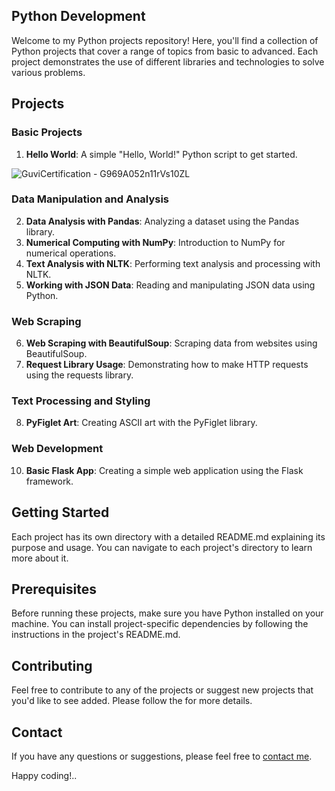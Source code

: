 ## Python Development
Welcome to my Python projects repository! Here, you'll find a collection of Python projects that cover a range of topics from basic to advanced. Each project demonstrates the use of different libraries and technologies to solve various problems.

## Projects

### Basic Projects
1. **Hello World**: A simple "Hello, World!" Python script to get started.


  ![GuviCertification - G969A052n11rVs10ZL](https://github.com/insshubh/ML-AND-Python/assets/110806514/abb682d5-2420-452b-bbac-9b91469ac3e4 )

### Data Manipulation and Analysis
2. **Data Analysis with Pandas**: Analyzing a dataset using the Pandas library.
3. **Numerical Computing with NumPy**: Introduction to NumPy for numerical operations.
4. **Text Analysis with NLTK**: Performing text analysis and processing with NLTK.
5. **Working with JSON Data**: Reading and manipulating JSON data using Python.

### Web Scraping
6. **Web Scraping with BeautifulSoup**: Scraping data from websites using BeautifulSoup.
7. **Request Library Usage**: Demonstrating how to make HTTP requests using the requests library.

### Text Processing and Styling
8. **PyFiglet Art**: Creating ASCII art with the PyFiglet library.
### Web Development
10. **Basic Flask App**: Creating a simple web application using the Flask framework.

## Getting Started
Each project has its own directory with a detailed README.md explaining its purpose and usage. You can navigate to each project's directory to learn more about it.

## Prerequisites
Before running these projects, make sure you have Python installed on your machine. You can install project-specific dependencies by following the instructions in the project's README.md.

## Contributing
Feel free to contribute to any of the projects or suggest new projects that you'd like to see added. Please follow the for more details.

## Contact
If you have any questions or suggestions, please feel free to [contact me](mailto:insshubh22@gmail.com).

Happy coding!..

